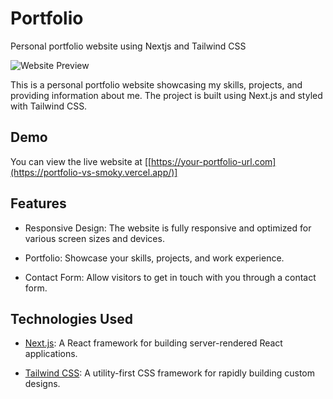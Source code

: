 # Portfolio
Personal portfolio website using Nextjs and Tailwind CSS

![Website Preview](https://portfolio-vs-smoky.vercel.app/)

This is a personal portfolio website showcasing my skills, projects, and providing information about me. The project is built using Next.js and styled with Tailwind CSS.

## Demo

You can view the live website at [[https://your-portfolio-url.com](https://portfolio-vs-smoky.vercel.app/)]

## Features

- Responsive Design: The website is fully responsive and optimized for various screen sizes and devices.

- Portfolio: Showcase your skills, projects, and work experience.

- Contact Form: Allow visitors to get in touch with you through a contact form.

## Technologies Used

- [Next.js](https://nextjs.org/): A React framework for building server-rendered React applications.

- [Tailwind CSS](https://tailwindcss.com/): A utility-first CSS framework for rapidly building custom designs.



